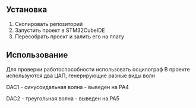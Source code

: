 ## Установка
1. Скопировать репозиторий
2. Запустить проект в STM32CubeIDE
3. Пересобрать проект и залить его на плату

## Использование
Для проверки работоспособности использовать осцилограф
В проекте используются два ЦАП, генерирующие разные виды волн

DAC1 - синусоидальная волна - выведен на PA4

DAC2 - треугольная волна    - выведен на PA5
